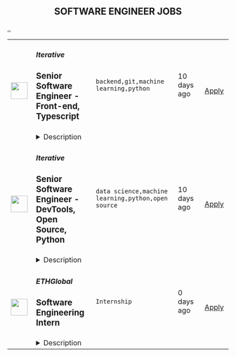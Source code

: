 <div align="center"><h2>SOFTWARE ENGINEER JOBS</h2></div><table><tr>
                <td width="100" height="100" rowspan="2">
                    <img src="https://remotive.com/job/1187421/logo" width="38px" height="auto">
                </td>
                <td width="300">
                    <h5>Iterative</h5>
                    <h3>Senior Software Engineer - Front-end, Typescript</h3>
                </td>
                <td width="300">
                    <code>backend,git,machine learning,python</code>
                </td>
                <td width="200">
                <text>10 days ago</text>
                </td>
                <td width="100" rowspan="2">
                <a href="https://remotive.com/remote-jobs/software-dev/senior-software-engineer-front-end-typescript-1187421" align="right" target="_blank">Apply</a>
                </td>
            </tr>
            <tr>
                <td colspan="3">
                <details><summary>Description</summary>
                <p>The ML tools ecosystem is what JS space was 10 years ago: there’s a clear need for better tools, frameworks, and open standards. <span class="notion-enable-hover" style="font-style: italic;">ITERATIVE</span> is already a well known company in this fast-evolving space with a big, engaged open-source community. Please consider joining our <span class="notion-enable-hover" style="font-style: italic;">remote-first team</span> if you love open-source, if you’re interested in building dev tools and simplifying the lives of many, many developers in ML.</p>
<p><span style="font-weight: 600; color: #000000; letter-spacing: 0.75px;"><br class="Apple-interchange-newline">Job Description</span></p>
<p>We’re seeking<span class="notion-enable-hover" style="font-weight: 600;"> </span><span class="notion-enable-hover">TypeScript front-end engineers to build our</span><span class="notion-enable-hover"> <a href="https://studio.iterative.ai/" rel="nofollow" style="font-weight: 600;">SaaS product</a> and a</span><span class="notion-enable-hover" style="font-weight: 600;"> VS Code UI</span> (to be open sourced soon!) for our popular machine learning tools: <a class="notion-link-token notion-enable-hover" href="http://dvc.org/" rel="nofollow" style="cursor: pointer; overflow-wrap: break-word;" target="_blank"><span class="link-annotation-unknown-block-id--1168671846" style="border-bottom-width: 0.05em; border-color: rgba(55, 53, 47, 0.4); opacity: 0.7;">DVC</span></a> (9k+ <span style="line-height: 1em; white-space: nowrap; ">⭐</span>on GitHub) and <a class="notion-link-token notion-enable-hover" href="http://cml.dev/" rel="nofollow" style="cursor: pointer; overflow-wrap: break-word;" target="_blank"><span class="link-annotation-unknown-block-id--2051758088" style="border-bottom-width: 0.05em; border-color: rgba(55, 53, 47, 0.4); opacity: 0.7;">CML</span></a> (3k+ <span style="line-height: 1em; white-space: nowrap; ">⭐</span> on GitHub).</p>
<p><span style="color: var(--remotive-chocolate);">If you have experience with dev tools like GitHub, UI plugins for Git, etc., you should have some sense what the project is like (if not, check our <a href="https://iterative.ai/" rel="nofollow">site</a>).</span></p>
<p> </p>
<p class="h3">Tech Stack</p>
<ul>
<li>TypeScript</li>
</ul>
<ul>
<li>Node</li>
</ul>
<ul>
<li>React</li>
</ul>
<ul>
<li>Python (on the backend)</li>
</ul>
<p> </p>
<p class="h3">Must have</p>
<ul>
<li>Strong TS/JS/Node experience (5+ years)</li>
</ul>
<ul>
<li>Excellent communication skills and a positive mindset 🤗</li>
</ul>
<ul>
<li>Initiative to help shape the engineering practices, products, and culture of a young startup</li>
</ul>
<p><br><br></p>
<p class="h3">Nice to have</p>
<ul>
<li>Python or open source experience - good to have</li>
</ul>
<ul>
<li>Some domain knowledge (DS/ML understanding) - an advantage</li>
</ul>
<p> </p>
<img src="https://remotive.com/job/track/1187421/blank.gif?source=public_api" alt=""/>
                </details>
                </td>
            </tr>,<tr>
                <td width="100" height="100" rowspan="2">
                    <img src="https://remotive.com/job/1187416/logo" width="38px" height="auto">
                </td>
                <td width="300">
                    <h5>Iterative</h5>
                    <h3>Senior Software Engineer  - DevTools, Open Source, Python</h3>
                </td>
                <td width="300">
                    <code>data science,machine learning,python,open source</code>
                </td>
                <td width="200">
                <text>10 days ago</text>
                </td>
                <td width="100" rowspan="2">
                <a href="https://remotive.com/remote-jobs/software-dev/senior-software-engineer-devtools-open-source-python-1187416" align="right" target="_blank">Apply</a>
                </td>
            </tr>
            <tr>
                <td colspan="3">
                <details><summary>Description</summary>
                <p><strong>Job Description</strong></p>
<p>Strong Python knowledge and excellent coding culture (standards, unit test, etc) are required. Alternatively, strong skill in other languages along with some knowledge of Python is also acceptable.</p>
<p><br><br></p>
<div class="h3">Responsibilities</div>
<ul>
<li>Discuss and research issues, features, new products.</li>
</ul>
<ul>
<li>Write code (see some <a class="postings-link" href="https://github.com/iterative/dvc/pulls?q=is%3Apr+is%3Aclosed" rel="nofollow"><strong>PR examples</strong></a>).</li>
</ul>
<ul>
<li>Write docs if needed for your code (see this <a class="postings-link" href="https://github.com/iterative/dvc.org" rel="nofollow"><strong>repo</strong></a>).</li>
</ul>
<ul>
<li>Being actively involved with the community - talk to users on Github, Discord, forum.</li>
</ul>
<p><br><br></p>
<div class="h3">Must have</div>
<ul>
<li>Motivation and interest</li>
</ul>
<ul>
<li>Remote work self-discipline</li>
</ul>
<ul>
<li>Excellent communication skills - clear, constructive, and respectful dialog with other team members, community.</li>
</ul>
<ul>
<li>Can focus and deliver a task w/o constantly switching to other stuff - respect team's planning, deadlines, etc</li>
</ul>
<p><br><br></p>
<div class="h3">Great to have</div>
<ul>
<li>Experience working remotely</li>
</ul>
<ul>
<li>Open source contributions or experience of maintaining, developing an open source project</li>
</ul>
<ul>
<li>System programming experience - kernel, databases, etc.</li>
</ul>
<ul>
<li>Machine learning or data science experience</li>
</ul>
<img src="https://remotive.com/job/track/1187416/blank.gif?source=public_api" alt=""/>
                </details>
                </td>
            </tr>,<tr>
                <td width="100" height="100" rowspan="2">
                    <img src="https://freshremote.work/media/company/logo/22/09/ETHGlobal.jpg" width="38px" height="auto">
                </td>
                <td width="300">
                    <h5>ETHGlobal</h5>
                    <h3>Software Engineering Intern</h3>
                </td>
                <td width="300">
                    <code>Internship</code>
                </td>
                <td width="200">
                <text>0 days ago</text>
                </td>
                <td width="100" rowspan="2">
                <a href="https://freshremote.work/J118174/" align="right" target="_blank">Apply</a>
                </td>
            </tr>
            <tr>
                <td colspan="3">
                <details><summary>Description</summary>
                ETHGlobal is growing the most valuable developer community in web3. We're a small team and we’re looking for passionate engineers to join us. We work closely with organizations like the Ethereum Foundation, IPFS, Uniswap, Polygon, Hack the North and  …
ETHGlobal is growing the most valuable developer community in web3. We're a small team and we’re looking for passionate engineers to join us. We work closely with organizations like the Ethereum Foundation, IPFS, Uniswap, Polygon, Hack the North and more.We’re building products and protocols for developers to help them learn smart contract development, creating new infrastructure, and managing payments at scale.<br/>As the usage of blockchain technology grows, the world is going to need more talented engineers, designers, and product leaders to build the future that blockchain technology is promising. We work with exactly these kinds of people every single day through the products we organize for our community. By focusing on this community, we think we can accelerate the transition to enabling more open, decentralized, and fundamentally ground-breaking systems.<br/>If you’re curious about web3 &amp; crypto you can have a major impact on how fellow developers learn and grow in this industry! You would be a successful candidate if you are self-motivated, have a sense of urgency, like getting things done, and are committed to learning more about engineering and the exciting world of web3.
<h3>You will</h3>
<ul>
<li>Work closely with Engineering, Partnerships, and Leadership teams to build new ETHGlobal products</li><li>Contribute to our new educational product — <a>guides.ethglobal.com</a></li><li>Engage and educate the web3 community, from users to contributors</li><li>Build integrations with third-party APIs and tools we use to manage events</li><li>Build experiences around integrating with web3 wallets and protocols</li><li>Contribute to infrastructure to test, deploy and run systems that power ETHGlobal products</li><li>Develop high-quality, performant, modern, clean and readable code</li><li>Implement functional UI elements from design mocks, with an eye toward performance and accessibility</li></ul>
<h3>You may be a fit for this role if you </h3>
<ul>
<li>Are currently enrolled in a Bachelor’s, Master’s, or PhD in computer science, software engineering, mathematics or a related discipline</li><li>Have prior programming experience shipping products – we work mostly with TypeScript, React, NextJS, GraphQL, Python</li><li>Knowledge of SQL and relational databases – we use PostgresSQL</li><li>Familiarity with Vercel, Google Cloud Compute or Kubernetes is a bonus</li><li>Excellent communication skills on both technical and non-technical issues</li><li>You're excited about difficult challenges and getting things done from start to finish</li><li>You’re a self-motivated learner – take initiative to learn the unknown &amp; share new understanding for yourself and your peers</li><li>You believe shipped is better than perfect – ship early and often</li><li>You thrive on feedback from your peers and are constantly looking to improve</li><li>No prior knowledge of web3 required — experience with web3, ethers, truffle/foundry/hardhat is a plus</li><li>Have a strong desire to keep up with modern best practices in web development</li><li>Want to join a fast-paced, early-stage organization, where you can have a direct impact on the organization’s objectives and ship things to prod which are used by people from 80+ countries</li></ul>
<h3>You're interested in </h3>
<ul>
<li>A co-op or internship position</li><li>Fully remote work environment</li><li>NFTs, DAOs and all things at the cutting edge of web3</li><li>Occasionally travelling to international locations for physical weekend hackathons (e.g., Bogota, San Francisco, or other major cities across the world)</li></ul>
<h3>Perks</h3>
<ul>
<li>Competitive salary (option to be paid in cryptocurrency)</li><li>Flexible vacation and remote work policy</li><li>Additional remote-work benefits</li></ul>At ETHGlobal, we're looking for people with passion, grit, and integrity. You're encouraged to apply even if your experience doesn't precisely match the job description. Your skills and passion will stand out—and set you apart—especially if your career has taken some extraordinary twists and turns.
                </details>
                </td>
            </tr></table>